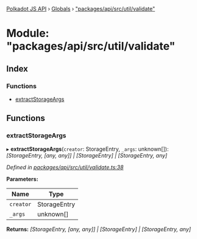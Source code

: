 [Polkadot JS API](../README.md) › [Globals](../globals.md) › ["packages/api/src/util/validate"](_packages_api_src_util_validate_.md)

# Module: "packages/api/src/util/validate"

## Index

### Functions

* [extractStorageArgs](_packages_api_src_util_validate_.md#extractstorageargs)

## Functions

###  extractStorageArgs

▸ **extractStorageArgs**(`creator`: StorageEntry, `_args`: unknown[]): *[StorageEntry, [any, any]] | [StorageEntry] | [StorageEntry, any]*

*Defined in [packages/api/src/util/validate.ts:38](https://github.com/polkadot-js/api/blob/b579b18fad/packages/api/src/util/validate.ts#L38)*

**Parameters:**

Name | Type |
------ | ------ |
`creator` | StorageEntry |
`_args` | unknown[] |

**Returns:** *[StorageEntry, [any, any]] | [StorageEntry] | [StorageEntry, any]*

